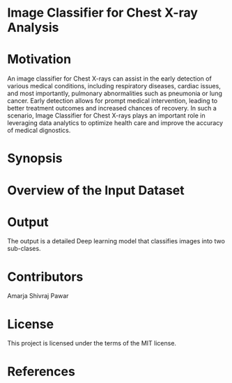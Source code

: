 # Image Classifier for Chest X-ray Analysis

# Motivation

An image classifier for Chest X-rays can assist in the early detection of various medical conditions, including respiratory diseases, cardiac issues, and most importantly, pulmonary abnormalities such as pneumonia or lung cancer. Early detection allows for prompt medical intervention, leading to better treatment outcomes and increased chances of recovery. In such a scenario, Image Classifier for Chest X-rays plays an important role in leveraging data analytics to optimize health care and improve the accuracy of medical dignostics.

# Synopsis


# Overview of the Input Dataset

# Output
The output is a detailed Deep learning model that classifies images into two sub-clases.

# Contributors
Amarja Shivraj Pawar

# License
This project is licensed under the terms of the MIT license.

# References

